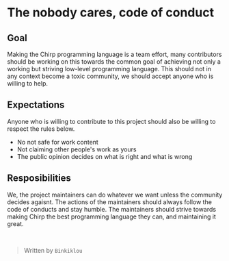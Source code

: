 # The nobody cares, code of conduct

## Goal

Making the Chirp programming language is a team effort, many contributors should be working on this towards the common goal of achieving not only a working but striving  low-level programming language.
This should not in any context become a toxic community, we should accept anyone who is willing to help.

## Expectations

Anyone who is willing to contribute to this project should also be willing to respect the rules below.

* No not safe for work content
* Not claiming other people's work as yours
* The public opinion decides on what is right and what is wrong

## Resposibilities

We, the project maintainers can do whatever we want unless the community decides agaisnt. The actions of
the maintainers should always follow the code of conducts and stay humble. The maintainers should strive
towards making Chirp the best programming language they can, and maintaining it great.

<br>

> Written by `Binkiklou`
